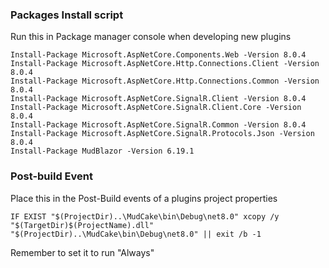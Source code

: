 
### Packages Install script
Run this in Package manager console when developing new plugins

``` 
Install-Package Microsoft.AspNetCore.Components.Web -Version 8.0.4
Install-Package Microsoft.AspNetCore.Http.Connections.Client -Version 8.0.4
Install-Package Microsoft.AspNetCore.Http.Connections.Common -Version 8.0.4
Install-Package Microsoft.AspNetCore.SignalR.Client -Version 8.0.4
Install-Package Microsoft.AspNetCore.SignalR.Client.Core -Version 8.0.4
Install-Package Microsoft.AspNetCore.SignalR.Common -Version 8.0.4
Install-Package Microsoft.AspNetCore.SignalR.Protocols.Json -Version 8.0.4
Install-Package MudBlazor -Version 6.19.1

```

### Post-build Event
Place this in the Post-Build events of a plugins project properties
```
IF EXIST "$(ProjectDir)..\MudCake\bin\Debug\net8.0" xcopy /y "$(TargetDir)$(ProjectName).dll" "$(ProjectDir)..\MudCake\bin\Debug\net8.0" || exit /b -1
```
Remember to set it to run "Always"